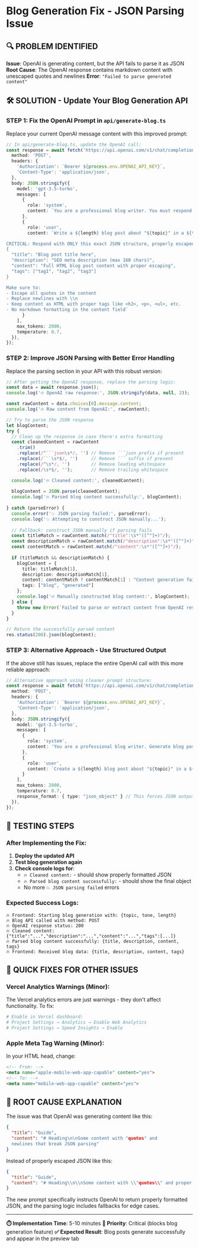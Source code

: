 # Blog Generation Fix - JSON Parsing Issue

## 🔍 PROBLEM IDENTIFIED
**Issue**: OpenAI is generating content, but the API fails to parse it as JSON
**Root Cause**: The OpenAI response contains markdown content with unescaped quotes and newlines
**Error**: `"Failed to parse generated content"`

## 🛠️ SOLUTION - Update Your Blog Generation API

### STEP 1: Fix the OpenAI Prompt in `api/generate-blog.ts`

Replace your current OpenAI message content with this improved prompt:

```typescript
// In api/generate-blog.ts, update the OpenAI call:
const response = await fetch('https://api.openai.com/v1/chat/completions', {
  method: 'POST',
  headers: {
    'Authorization': `Bearer ${process.env.OPENAI_API_KEY}`,
    'Content-Type': 'application/json',
  },
  body: JSON.stringify({
    model: 'gpt-3.5-turbo',
    messages: [
      {
        role: 'system',
        content: `You are a professional blog writer. You must respond with ONLY valid JSON, no additional text or formatting. The JSON must be properly escaped and contain no unescaped quotes or newlines within string values.`
      },
      {
        role: 'user',
        content: `Write a ${length} blog post about "${topic}" in a ${tone} tone. 

CRITICAL: Respond with ONLY this exact JSON structure, properly escaped:
{
  "title": "Blog post title here",
  "description": "SEO meta description (max 160 chars)",
  "content": "Full HTML blog post content with proper escaping",
  "tags": ["tag1", "tag2", "tag3"]
}

Make sure to:
- Escape all quotes in the content 
- Replace newlines with \\n
- Keep content as HTML with proper tags like <h2>, <p>, <ul>, etc.
- No markdown formatting in the content field`
      }
    ],
    max_tokens: 2000,
    temperature: 0.7,
  }),
});
```

### STEP 2: Improve JSON Parsing with Better Error Handling

Replace the parsing section in your API with this robust version:

```typescript
// After getting the OpenAI response, replace the parsing logic:
const data = await response.json();
console.log('🔥 OpenAI raw response:', JSON.stringify(data, null, 2));

const rawContent = data.choices[0].message.content;
console.log('🔥 Raw content from OpenAI:', rawContent);

// Try to parse the JSON response
let blogContent;
try {
  // Clean up the response in case there's extra formatting
  const cleanedContent = rawContent
    .trim()
    .replace(/^```json\s*/, '') // Remove ```json prefix if present
    .replace(/```\s*$/, '')     // Remove ``` suffix if present
    .replace(/^\s*/, '')        // Remove leading whitespace
    .replace(/\s*$/, '');       // Remove trailing whitespace

  console.log('🔥 Cleaned content:', cleanedContent);
  
  blogContent = JSON.parse(cleanedContent);
  console.log('🔥 Parsed blog content successfully:', blogContent);
  
} catch (parseError) {
  console.error('💥 JSON parsing failed:', parseError);
  console.log('💥 Attempting to construct JSON manually...');
  
  // Fallback: construct JSON manually if parsing fails
  const titleMatch = rawContent.match(/"title":\s*"([^"]+)"/);
  const descriptionMatch = rawContent.match(/"description":\s*"([^"]+)"/);
  const contentMatch = rawContent.match(/"content":\s*"([^"]+)"/);
  
  if (titleMatch && descriptionMatch) {
    blogContent = {
      title: titleMatch[1],
      description: descriptionMatch[1],
      content: contentMatch ? contentMatch[1] : "Content generation failed, please try again.",
      tags: ["blog", "generated"]
    };
    console.log('🔥 Manually constructed blog content:', blogContent);
  } else {
    throw new Error(`Failed to parse or extract content from OpenAI response: ${parseError.message}`);
  }
}

// Return the successfully parsed content
res.status(200).json(blogContent);
```

### STEP 3: Alternative Approach - Use Structured Output

If the above still has issues, replace the entire OpenAI call with this more reliable approach:

```typescript
// Alternative approach using cleaner prompt structure:
const response = await fetch('https://api.openai.com/v1/chat/completions', {
  method: 'POST',
  headers: {
    'Authorization': `Bearer ${process.env.OPENAI_API_KEY}`,
    'Content-Type': 'application/json',
  },
  body: JSON.stringify({
    model: 'gpt-3.5-turbo',
    messages: [
      {
        role: 'system',
        content: 'You are a professional blog writer. Generate blog posts and return the response as valid JSON only.'
      },
      {
        role: 'user',
        content: `Create a ${length} blog post about "${topic}" in a ${tone} tone. Return only valid JSON with these fields: title, description, content (as HTML), tags (array of strings). No markdown formatting, no code blocks, just pure JSON.`
      }
    ],
    max_tokens: 2000,
    temperature: 0.7,
    response_format: { type: "json_object" } // This forces JSON output
  }),
});
```

## 🧪 TESTING STEPS

### After Implementing the Fix:

1. **Deploy the updated API**
2. **Test blog generation again**
3. **Check console logs for**:
   - `🔥 Cleaned content:` - should show properly formatted JSON
   - `🔥 Parsed blog content successfully:` - should show the final object
   - No more `💥 JSON parsing failed` errors

### Expected Success Logs:
```
🔥 Frontend: Starting blog generation with: {topic, tone, length}
🔥 Blog API called with method: POST
🔥 OpenAI response status: 200
🔥 Cleaned content: {"title":"...","description":"...","content":"...","tags":[...]}
🔥 Parsed blog content successfully: {title, description, content, tags}
🔥 Frontend: Received blog data: {title, description, content, tags}
```

## 🔧 QUICK FIXES FOR OTHER ISSUES

### Vercel Analytics Warnings (Minor):
The Vercel analytics errors are just warnings - they don't affect functionality. To fix:
```bash
# Enable in Vercel dashboard:
# Project Settings → Analytics → Enable Web Analytics
# Project Settings → Speed Insights → Enable
```

### Apple Meta Tag Warning (Minor):
In your HTML head, change:
```html
<!-- From: -->
<meta name="apple-mobile-web-app-capable" content="yes">
<!-- To: -->
<meta name="mobile-web-app-capable" content="yes">
```

## 🎯 ROOT CAUSE EXPLANATION

The issue was that OpenAI was generating content like this:
```json
{
  "title": "Guide",
  "content": "# Heading\n\nSome content with "quotes" and 
  newlines that break JSON parsing"
}
```

Instead of properly escaped JSON like this:
```json
{
  "title": "Guide", 
  "content": "# Heading\\n\\nSome content with \\"quotes\\" and proper escaping"
}
```

The new prompt specifically instructs OpenAI to return properly formatted JSON, and the parsing logic includes fallbacks for edge cases.

---

**⏱️ Implementation Time**: 5-10 minutes
**🎯 Priority**: Critical (blocks blog generation feature)
**✅ Expected Result**: Blog posts generate successfully and appear in the preview tab